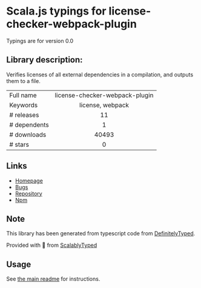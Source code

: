 
# Scala.js typings for license-checker-webpack-plugin

Typings are for version 0.0

## Library description:
Verifies licenses of all external dependencies in a compilation, and outputs them to a file.

|                    |                 |
| ------------------ | :-------------: |
| Full name          | license-checker-webpack-plugin |
| Keywords           | license, webpack |
| # releases         | 11 |
| # dependents       | 1 |
| # downloads        | 40493 |
| # stars            | 0 |

## Links
- [Homepage](https://github.com/Microsoft/license-checker-webpack-plugin#readme)
- [Bugs](https://github.com/Microsoft/license-checker-webpack-plugin/issues)
- [Repository](https://github.com/Microsoft/license-checker-webpack-plugin)
- [Npm](https://www.npmjs.com/package/license-checker-webpack-plugin)
    


## Note
This library has been generated from typescript code from [DefinitelyTyped](https://definitelytyped.org).

Provided with :purple_heart: from [ScalablyTyped](https://github.com/oyvindberg/ScalablyTyped)

## Usage
See [the main readme](../../readme.md) for instructions.


